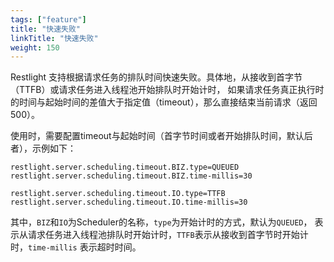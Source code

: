 ```yaml
---
tags: ["feature"]
title: "快速失败"
linkTitle: "快速失败"
weight: 150
---
```


Restlight 支持根据请求任务的排队时间快速失败。具体地，从接收到首字节（TTFB）或请求任务进入线程池开始排队时开始计时，
如果请求任务真正执行时的时间与起始时间的差值大于指定值（timeout），那么直接结束当前请求（返回500）。

使用时，需要配置timeout与起始时间（首字节时间或者开始排队时间，默认后者），示例如下：
```properties
restlight.server.scheduling.timeout.BIZ.type=QUEUED
restlight.server.scheduling.timeout.BIZ.time-millis=30

restlight.server.scheduling.timeout.IO.type=TTFB
restlight.server.scheduling.timeout.IO.time-millis=30
```
其中，`BIZ`和`IO`为Scheduler的名称，`type`为开始计时的方式，默认为`QUEUED`，
表示从请求任务进入线程池排队时开始计时，`TTFB`表示从接收到首字节时开始计时，`time-millis`
表示超时时间。
